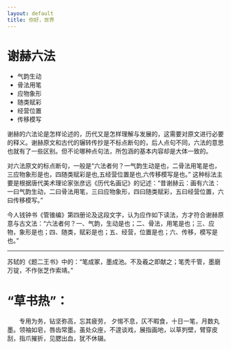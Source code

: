 ```yaml
---
layout: default
title: 你好，世界
---
```


# 谢赫六法

- 气韵生动
- 骨法用笔
- 应物象形
- 随类赋彩
- 经营位置
- 传移模写

谢赫的六法论是怎样论述的，历代又是怎样理解与发展的，这需要对原文进行必要的释义。谢赫原文和古代的辗转传抄是不标点断句的，后人点句不同，六法的意思也就有了一些区别。但不论哪种点句法，所包涵的基本内容却是大体一致的。

对六法原文的标点断句，一般是“六法者何？一气韵生动是也，二骨法用笔是也，三应物象形是也，四随类赋彩是也,五经营位置是也,六传移模写是也。” 这种标法主要是根据唐代美术理论家张彦远《历代名画记》的记述：“昔谢赫云：画有六法：一曰气韵生动，二曰骨法用笔，三曰应物象形，四曰随类赋彩，五曰经营位置，六曰传移模写。”

今人钱钟书《管锥编》第四册论及这段文字，认为应作如下读法，方才符合谢赫原意与古文法：“六法者何？一、气韵，生动是也；二、骨法，用笔是也；三、应物，象形是也；四、随类，赋彩是也；五、经营，位置是也；六、传移，模写是也。”

---

苏轼的《题二王书》中的：“笔成冢，墨成池。不及羲之即献之；笔秃千管，墨磨万锭，不作张芝作索靖。”

# “草书热”：

　　专用为务，钻坚弥高，忘其疲劳， 夕惕不息，仄不暇食，十日一笔，月数丸墨。领袖如皂，唇齿常墨。虽处众座，不遑谈戏，展指画地，以草刿壁，臂穿皮刮，指爪摧折，见腮出血，犹不休辍。
